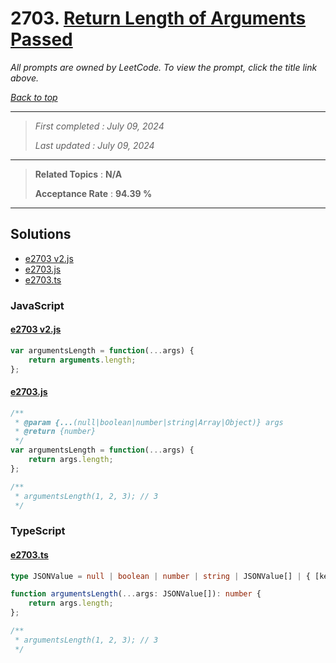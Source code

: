 # 2703. [Return Length of Arguments Passed](<https://leetcode.com/problems/return-length-of-arguments-passed>)

*All prompts are owned by LeetCode. To view the prompt, click the title link above.*

*[Back to top](<../README.md>)*

------

> *First completed : July 09, 2024*
>
> *Last updated : July 09, 2024*

------

> **Related Topics** : **N/A**
>
> **Acceptance Rate** : **94.39 %**

------

## Solutions

- [e2703 v2.js](<../my-submissions/e2703 v2.js>)
- [e2703.js](<../my-submissions/e2703.js>)
- [e2703.ts](<../my-submissions/e2703.ts>)
### JavaScript
#### [e2703 v2.js](<../my-submissions/e2703 v2.js>)
```JavaScript
var argumentsLength = function(...args) {
    return arguments.length;
};

```

#### [e2703.js](<../my-submissions/e2703.js>)
```JavaScript
/**
 * @param {...(null|boolean|number|string|Array|Object)} args
 * @return {number}
 */
var argumentsLength = function(...args) {
    return args.length;
};

/**
 * argumentsLength(1, 2, 3); // 3
 */
```

### TypeScript
#### [e2703.ts](<../my-submissions/e2703.ts>)
```TypeScript
type JSONValue = null | boolean | number | string | JSONValue[] | { [key: string]: JSONValue };

function argumentsLength(...args: JSONValue[]): number {
    return args.length;
};

/**
 * argumentsLength(1, 2, 3); // 3
 */
```

